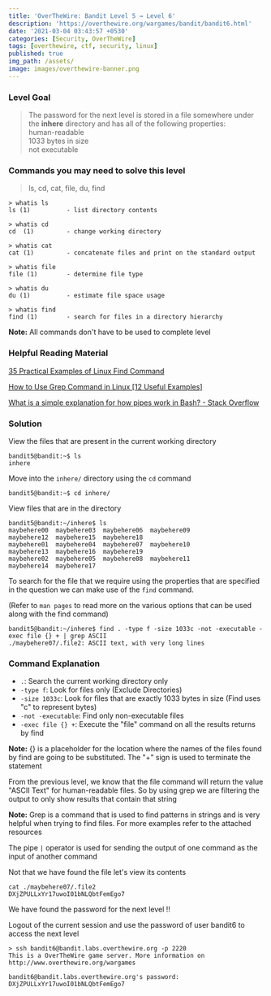```yaml
---
title: 'OverTheWire: Bandit Level 5 → Level 6'
description: 'https://overthewire.org/wargames/bandit/bandit6.html'
date: '2021-03-04 03:43:57 +0530'
categories: [Security, OverTheWire]
tags: [overthewire, ctf, security, linux]
published: true
img_path: /assets/
image: images/overthewire-banner.png
---
```


### Level Goal

> The password for the next level is stored in a file somewhere under the **inhere** directory and has all of the following properties:  
> human-readable  
> 1033 bytes in size  
> not executable  

### Commands you may need to solve this level

> ls, cd, cat, file, du, find

```
> whatis ls                                                                           
ls (1)          - list directory contents  

> whatis cd  
cd  (1)         - change working directory  

> whatis cat                                                                                                       
cat (1)         - concatenate files and print on the standard output  

> whatis file  
file (1)        - determine file type  

> whatis du    
du (1)          - estimate file space usage  

> whatis find  
find (1)        - search for files in a directory hierarchy
```

**Note:** All commands don't have to be used to complete level

### Helpful Reading Material

[35 Practical Examples of Linux Find Command](https://www.tecmint.com/35-practical-examples-of-linux-find-command/)

[How to Use Grep Command in Linux [12 Useful Examples]](https://www.tecmint.com/12-practical-examples-of-linux-grep-command/)

[What is a simple explanation for how pipes work in Bash? - Stack Overflow](https://stackoverflow.com/questions/9834086/what-is-a-simple-explanation-for-how-pipes-work-in-bash)

### Solution

View the files that are present in the current working directory

```
bandit5@bandit:~$ ls  
inhere
```

Move into the `inhere/` directory using the `cd` command

```
bandit5@bandit:~$ cd inhere/
```

View files that are in the directory

```
bandit5@bandit:~/inhere$ ls  
maybehere00  maybehere03  maybehere06  maybehere09  
maybehere12  maybehere15  maybehere18  
maybehere01  maybehere04  maybehere07  maybehere10  
maybehere13  maybehere16  maybehere19  
maybehere02  maybehere05  maybehere08  maybehere11  
maybehere14  maybehere17
```

To search for the file that we require using the properties that are specified in the question we can make use of the `find` command.

(Refer to `man pages` to read more on the various options that can be used along with the find command)

```
bandit5@bandit:~/inhere$ find . -type f -size 1033c -not -executable -exec file {} + | grep ASCII  
./maybehere07/.file2: ASCII text, with very long lines
```

### Command Explanation

* `.`: Search the current working directory only
* `-type f`: Look for files only (Exclude Directories)
* `-size 1033c`: Look for files that are exactly 1033 bytes in size (Find uses "c" to represent bytes)
* `-not -executable`: Find only non-executable files
* `-exec file {} +`: Execute the "file" command on all the results returns by find

**Note:** {} is a placeholder for the location where the names of the files found by find are going to be substituted. The "+" sign is used to terminate the statement

From the previous level, we know that the file command will return the value "ASCII Text" for human-readable files. So by using grep we are filtering the output to only show results that contain that string

**Note:** Grep is a command that is used to find patterns in strings and is very helpful when trying to find files. For more examples refer to the attached resources

The pipe `|` operator is used for sending the output of one command as the input of another command

Not that we have found the file let's view its contents

```
cat ./maybehere07/.file2  
DXjZPULLxYr17uwoI01bNLQbtFemEgo7
```

We have found the password for the next level !!

Logout of the current session and use the password of user bandit6 to access the next level

```
> ssh bandit6@bandit.labs.overthewire.org -p 2220  
This is a OverTheWire game server. More information on http://www.overthewire.org/wargames

bandit6@bandit.labs.overthewire.org's password: DXjZPULLxYr17uwoI01bNLQbtFemEgo7
```